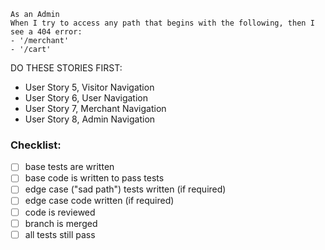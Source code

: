 ```
As an Admin
When I try to access any path that begins with the following, then I see a 404 error:
- '/merchant'
- '/cart'
```

DO THESE STORIES FIRST:
- User Story 5, Visitor Navigation
- User Story 6, User Navigation
- User Story 7, Merchant Navigation
- User Story 8, Admin Navigation

### Checklist:

- [ ] base tests are written
- [ ] base code is written to pass tests
- [ ] edge case ("sad path") tests written (if required)
- [ ] edge case code written (if required)
- [ ] code is reviewed
- [ ] branch is merged
- [ ] all tests still pass
